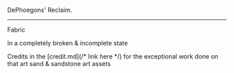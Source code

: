 DePhoegons' Reclaim.

------
Fabric

In a completely broken & incomplete state

Credits in the [credit.md](/* link here */) for the exceptional work done on that art sand & sandstone art assets